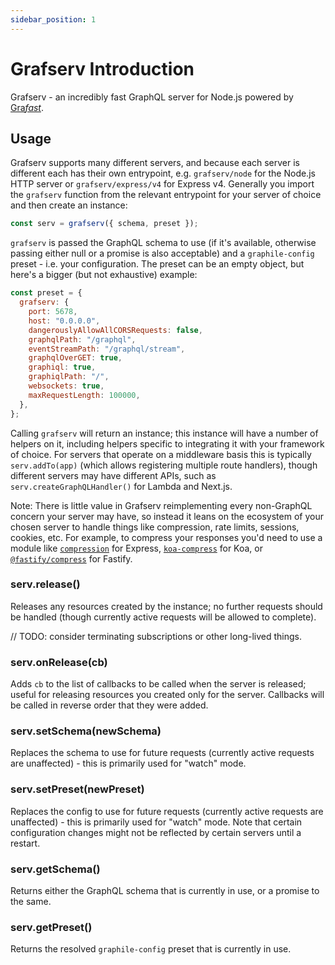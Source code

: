 ```yaml
---
sidebar_position: 1
---
```


# Grafserv Introduction

Grafserv - an incredibly fast GraphQL server for Node.js powered by
[Gra*fast*](/grafast/).

## Usage

Grafserv supports many different servers, and because each server is different
each has their own entrypoint, e.g. `grafserv/node` for the Node.js HTTP server
or `grafserv/express/v4` for Express v4. Generally you import the `grafserv`
function from the relevant entrypoint for your server of choice and then create
an instance:

```js
const serv = grafserv({ schema, preset });
```

`grafserv` is passed the GraphQL schema to use (if it's available, otherwise
passing either null or a promise is also acceptable) and a `graphile-config`
preset - i.e. your configuration. The preset can be an empty object, but here's
a bigger (but not exhaustive) example:

```js
const preset = {
  grafserv: {
    port: 5678,
    host: "0.0.0.0",
    dangerouslyAllowAllCORSRequests: false,
    graphqlPath: "/graphql",
    eventStreamPath: "/graphql/stream",
    graphqlOverGET: true,
    graphiql: true,
    graphiqlPath: "/",
    websockets: true,
    maxRequestLength: 100000,
  },
};
```

Calling `grafserv` will return an instance; this instance will have a number of
helpers on it, including helpers specific to integrating it with your framework
of choice. For servers that operate on a middleware basis this is typically
`serv.addTo(app)` (which allows registering multiple route handlers), though
different servers may have different APIs, such as `serv.createGraphQLHandler()`
for Lambda and Next.js.

Note: There is little value in Grafserv reimplementing every non-GraphQL concern
your server may have, so instead it leans on the ecosystem of your chosen server
to handle things like compression, rate limits, sessions, cookies, etc. For
example, to compress your responses you'd need to use a module like
[`compression`](https://expressjs.com/en/resources/middleware/compression.html)
for Express, [`koa-compress`](https://www.npmjs.com/package/koa-compress) for
Koa, or [`@fastify/compress`](https://www.npmjs.com/package/@fastify/compress)
for Fastify.

### serv.release()

Releases any resources created by the instance; no further requests should be
handled (though currently active requests will be allowed to complete).

// TODO: consider terminating subscriptions or other long-lived things.

### serv.onRelease(cb)

Adds `cb` to the list of callbacks to be called when the server is released;
useful for releasing resources you created only for the server. Callbacks will
be called in reverse order that they were added.

### serv.setSchema(newSchema)

Replaces the schema to use for future requests (currently active requests are
unaffected) - this is primarily used for "watch" mode.

### serv.setPreset(newPreset)

Replaces the config to use for future requests (currently active requests are
unaffected) - this is primarily used for "watch" mode. Note that certain
configuration changes might not be reflected by certain servers until a restart.

### serv.getSchema()

Returns either the GraphQL schema that is currently in use, or a promise to the
same.

### serv.getPreset()

Returns the resolved `graphile-config` preset that is currently in use.

<!--

### Mounting PostGraphile middleware under a subpath

This isn't officially supported; however it should work in most cases. If you're
mounting under a subpath in express then `app.use("/path/to", postgraphile())`
should work automatically without requiring any options. If you're using an
external proxy then you must supply the base URL so that PostGraphile knows
where to tell the browser the assets are located. This is all so that
PostGraphile can reference different parts of itself correctly, such as the
location for the watch stream to put in the header, or the GraphQL endpoint for
GraphiQL to connect to.

A really complex use case of this would be this example:

```js
// Assuming you combine both Express subpath AND an external
// proxy which mounts your express app at `/myproxypath`, you
// should provide options like this:
app.use(
  "/path/to",
  postgraphile(db, schemas, {
    externalUrlBase: "/myproxypath/path/to",
    graphqlRoute: "/graphql",
    graphiql: true,
    graphiqlRoute: "/graphiql",
  }),
);
// Then you can load GraphiQL at `/myproxypath/path/to/graphiql`
// and it will know to connect to GraphQL at
// `/myproxypath/path/to/graphql`
```

### Composing PostGraphile middleware with other middleware

Some use cases might require to mount other middleware before PostGraphile, for
instance if requests to the GraphQL endpoint should be subject to an additional
authorization / authentication mechanism.

With express, such a composition can be done like the following:

```js
// Example middleware, does nothing
function authMiddleware(req, res, next) {
  //...
  next();
}
// Mount middleware on the GraphQL endpoint
app.use("/graphql", authMiddleware);
// Mount PostGraphile after this middleware
app.use(postgraphile(connectionString, schema, options));
```

This example uses Express, but a similar approach is possible with other Node.js
webservers.

### handleErrors

Optionally you may specify a `handleErrors` function as part of the PostGraphile
options. This function will be passed the list of errors that occurred during
the GraphQL operation (if any occurred) and must return this same list, or a
list that will be used to replace the errors.

In [GraphQL.js](https://github.com/graphql/graphql-js), all errors are wrapped
in
[a `GraphQLError` object](https://github.com/graphql/graphql-js/blob/6bb002d74d32067540c0dc8401c977520fa1ed20/src/error/GraphQLError.js).
You can get to the original error that was thrown from a resolver via the
`originalError` property on the GraphQLError, however some errors might be
GraphQL query validation or other error types that don't have an
`originalError`. Further some errors might be provided by PostGraphile itself
rather than GraphQL, so might not be GraphQLError objects.

The original error could be thrown from any number of places (especially if
you're using plugins) but if it is thrown from PostgreSQL, then it might be a
[pg DatabaseError error](https://github.com/brianc/node-postgres/blob/95b5daadaade40ea343c0d3ad09ab230fa2ade4c/packages/pg-protocol/src/messages.ts#L97-L117).

Errors are detailed in
[the GraphQL Spec](https://spec.graphql.org/June2018/#sec-Errors), so be sure
that the errors you return from `handleErrors` conform to these rules.

You can find
[an example of `handleErrors` in Graphile Starter](https://github.com/graphile/starter/blob/d90cdc7560b01a2bc2847a72307383a36786a780/%40app/server/src/utils/handleErrors.ts).

[connect]: https://www.npmjs.com/connect
[express]: https://www.npmjs.com/express
[graphql/express-graphql#82]: https://github.com/graphql/express-graphql/pull/82
[`pg`]: https://www.npmjs.com/pg
[`pg.pool`]: https://node-postgres.com/api/pool
[morgan]: https://www.npmjs.com/morgan
[grafserv]: https://grafast.org/grafserv/

-->
